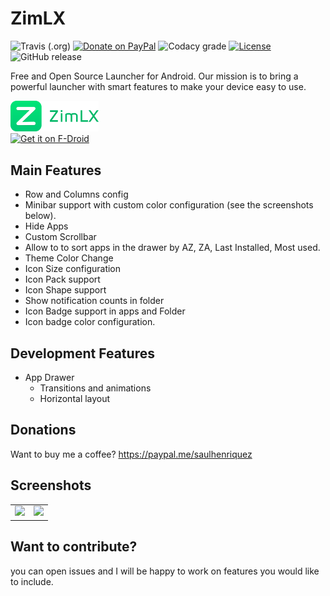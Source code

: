 # ZimLX 
![Travis (.org)](https://img.shields.io/travis/otakuhqz/ZimLX.svg?style=for-the-badge)    [![Donate on PayPal](https://img.shields.io/badge/PayPal-Donate%20Now-orange.svg?style=for-the-badge)](https://paypal.me/saulhenriquez)    ![Codacy grade](https://img.shields.io/codacy/grade/b7b8e9a71417473ab7467a5984e41b36.svg?style=for-the-badge)  [![License](https://img.shields.io/badge/License-Apache%202.0-blue.svg?style=for-the-badge)](https://opensource.org/licenses/Apache-2.0)    ![GitHub release](https://img.shields.io/github/release/otakuhqz/ZimLX.svg?style=for-the-badge)

Free and Open Source Launcher for Android.
Our mission is to bring a powerful launcher with smart features to make your device easy to use.

[<img src="Logo/logotype.png" width="28%" alt="Zim Launcher">](https://github.com/otakuhqz/ZimLX)         
[<img src="https://f-droid.org/badge/get-it-on.png" alt="Get it on F-Droid" height="80">](https://f-droid.org/packages/org.zimmob.zimlx/)

## Main Features
* Row and Columns config
* Minibar support with custom color configuration (see the screenshots below).
* Hide Apps
* Custom Scrollbar
* Allow to to sort apps in the drawer by AZ, ZA, Last Installed, Most used.
* Theme Color Change
* Icon Size configuration
* Icon Pack support
* Icon Shape support
* Show notification counts in folder
* Icon Badge support in apps and Folder
* Icon badge color configuration.

## Development Features
* App Drawer
    * Transitions and animations
    * Horizontal layout
    
## Donations
Want to buy me a coffee? https://paypal.me/saulhenriquez

## Screenshots
<table>
    <tr>
        <td><img src="https://github.com/otakuhqz/ZimLX/blob/master/snapshots/zlxdesktop.jpg" width="256" />
        </td>
        <td><img src="https://github.com/otakuhqz/ZimLX/blob/master/snapshots/zlxfolder.jpg" width="256" />
        </td>
    </tr>
<table>

## Want to contribute?
you can open issues and I will be happy to work on features you would like to include.